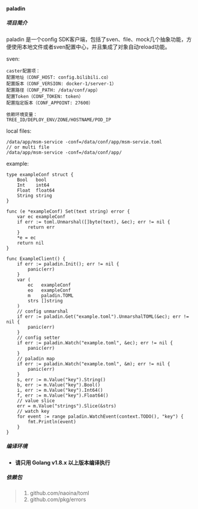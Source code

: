#### paladin

##### 项目简介

paladin 是一个config SDK客户端，包括了sven、file、mock几个抽象功能，方便使用本地文件或者sven配置中心，并且集成了对象自动reload功能。  

sven:
```
caster配置项：
配置地址（CONF_HOST: config.bilibili.co）
配置版本（CONF_VERSION: docker-1/server-1）
配置路径（CONF_PATH: /data/conf/app）
配置Token（CONF_TOKEN: token）
配置指定版本（CONF_APPOINT: 27600）

依赖环境变量：
TREE_ID/DEPLOY_ENV/ZONE/HOSTNAME/POD_IP
```
local files:
```
/data/app/msm-service -conf=/data/conf/app/msm-servie.toml
// or multi file
/data/app/msm-service -conf=/data/conf/app/

```
example:
```
type exampleConf struct {
	Bool   bool
	Int    int64
	Float  float64
	String string
}

func (e *exampleConf) Set(text string) error {
	var ec exampleConf
	if err := toml.Unmarshal([]byte(text), &ec); err != nil {
		return err
	}
	*e = ec
	return nil
}

func ExampleClient() {
	if err := paladin.Init(); err != nil {
		panic(err)
	}
	var (
		ec   exampleConf
		eo   exampleConf
		m    paladin.TOML
		strs []string
	)
	// config unmarshal
	if err := paladin.Get("example.toml").UnmarshalTOML(&ec); err != nil {
		panic(err)
	}
	// config setter
	if err := paladin.Watch("example.toml", &ec); err != nil {
        panic(err)
    }
	// paladin map
	if err := paladin.Watch("example.toml", &m); err != nil {
        panic(err)
    }
	s, err := m.Value("key").String()
	b, err := m.Value("key").Bool()
	i, err := m.Value("key").Int64()
	f, err := m.Value("key").Float64()
	// value slice
	err = m.Value("strings").Slice(&strs)
	// watch key
	for event := range paladin.WatchEvent(context.TODO(), "key") {
		fmt.Println(event)
	}
}
```

##### 编译环境

- **请只用 Golang v1.8.x 以上版本编译执行**

##### 依赖包

> 1. github.com/naoina/toml  
> 2. github.com/pkg/errors  
